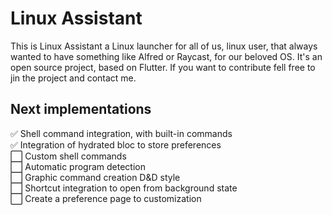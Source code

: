 # Linux Assistant

This is Linux Assistant a Linux launcher for all of us, linux user, that always wanted to have something like Alfred or Raycast, for our beloved OS.
It's an open source project, based on Flutter. If you want to contribute fell free to jin the project and contact me.

## Next implementations

✅ Shell command integration, with built-in commands<br/>
✅ Integration of hydrated bloc to store preferences<br/>
⬜️ Custom shell commands<br/>
⬜️ Automatic program detection<br/>
⬜️ Graphic command creation D&D style<br/>
⬜️ Shortcut integration to open from background state<br/>
⬜️ Create a preference page to customization<br/>
